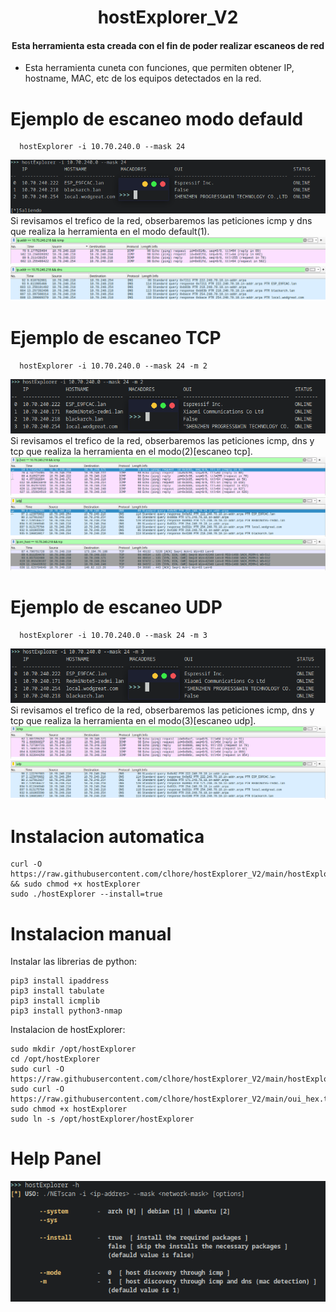 <div align="center">
  <h1>hostExplorer_V2</h1>
  <h4>Esta herramienta esta creada con el fin de poder realizar escaneos de red</h4>
</div>
<ul>
    <li>Esta herramienta cuneta con funciones, que permiten obtener IP, hostname, MAC, etc de los equipos detectados en la red.</li>
</ul> 

Ejemplo de escaneo modo defauld
======
    
      hostExplorer -i 10.70.240.0 --mask 24

<img src="img/example.png">
Si revisamos el trefico de la red, obserbaremos las peticiones icmp y dns que realiza la herramienta en el modo default(1).
<img src="img/icmp_request.png">
<img src="img/dns_request.png">


Ejemplo de escaneo TCP
======

      hostExplorer -i 10.70.240.0 --mask 24 -m 2

<img src="img/example_m2.png">
Si revisamos el trefico de la red, obserbaremos las peticiones icmp, dns y tcp que realiza la herramienta en el modo(2)[escaneo tcp].
<img src="img/icmp_request_m2.png">
<img src="img/dns_request_m2.png">
<img src="img/tcp_request_m2.png">


Ejemplo de escaneo UDP
======

      hostExplorer -i 10.70.240.0 --mask 24 -m 3

<img src="img/example_m3.png">
Si revisamos el trefico de la red, obserbaremos las peticiones icmp, dns y tcp que realiza la herramienta en el modo(3)[escaneo udp].
<img src="img/icmp_request_m3.png">
<img src="img/dns_request_m3.png">


Instalacion automatica
======

    curl -O https://raw.githubusercontent.com/clhore/hostExplorer_V2/main/hostExplorer && sudo chmod +x hostExplorer
    sudo ./hostExplorer --install=true


Instalacion manual
======
Instalar las librerias de python: 

    pip3 install ipaddress
    pip3 install tabulate
    pip3 install icmplib
    pip3 install python3-nmap
    
    
Instalacion de hostExplorer: 

    sudo mkdir /opt/hostExplorer
    cd /opt/hostExplorer
    sudo curl -O https://raw.githubusercontent.com/clhore/hostExplorer_V2/main/hostExplorer
    sudo curl -O https://raw.githubusercontent.com/clhore/hostExplorer_V2/main/oui_hex.txt
    sudo chmod +x hostExplorer
    sudo ln -s /opt/hostExplorer/hostExplorer
    
    
Help Panel
======
<div align="center">
  <img src="img/help.png">
</div>
